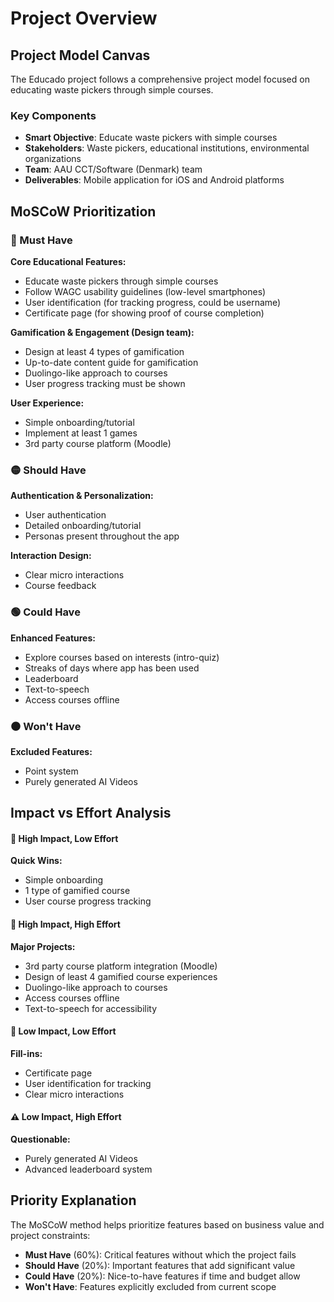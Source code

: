 # Project Overview

## Project Model Canvas

The Educado project follows a comprehensive project model focused on educating waste pickers through simple courses.

### Key Components

- **Smart Objective**: Educate waste pickers with simple courses
- **Stakeholders**: Waste pickers, educational institutions, environmental organizations
- **Team**: AAU CCT/Software (Denmark) team
- **Deliverables**: Mobile application for iOS and Android platforms

## MoSCoW Prioritization

<div style={{display: 'grid', gridTemplateColumns: '1fr 1fr', gap: '20px', margin: '20px 0'}}>

<div style={{
  backgroundColor: 'var(--ifm-color-danger-contrast-background)', 
  border: '3px solid var(--ifm-color-danger)',
  borderRadius: '12px', 
  padding: '20px',
  boxShadow: '0 4px 8px rgba(244, 67, 54, 0.2)',
  color: 'var(--ifm-font-color-base)'
}}>
<h3 style={{color: 'var(--ifm-color-danger)', margin: '0 0 16px 0', fontSize: '1.5em'}}>🔴 Must Have</h3>

**Core Educational Features:**
- Educate waste pickers through simple courses
- Follow WAGC usability guidelines (low-level smartphones)  
- User identification (for tracking progress, could be username)
- Certificate page (for showing proof of course completion)

**Gamification & Engagement (Design team):** 
- Design at least 4 types of gamification 
- Up-to-date content guide for gamification
- Duolingo-like approach to courses
- User progress tracking must be shown

**User Experience:**
- Simple onboarding/tutorial
- Implement at least 1 games
- 3rd party course platform (Moodle)

</div>

<div style={{
  backgroundColor: 'var(--ifm-color-warning-contrast-background)', 
  border: '3px solid var(--ifm-color-warning)',
  borderRadius: '12px', 
  padding: '20px',
  boxShadow: '0 4px 8px rgba(255, 152, 0, 0.2)',
  color: 'var(--ifm-font-color-base)'
}}>
<h3 style={{color: 'var(--ifm-color-warning-dark)', margin: '0 0 16px 0', fontSize: '1.5em'}}>🟡 Should Have</h3>

**Authentication & Personalization:**
- User authentication
- Detailed onboarding/tutorial
- Personas present throughout the app

**Interaction Design:**
- Clear micro interactions
- Course feedback

</div>

<div style={{
  backgroundColor: 'var(--ifm-color-success-contrast-background)', 
  border: '3px solid var(--ifm-color-success)',
  borderRadius: '12px', 
  padding: '20px',
  boxShadow: '0 4px 8px rgba(76, 175, 80, 0.2)',
  color: 'var(--ifm-font-color-base)'
}}>
<h3 style={{color: 'var(--ifm-color-success-dark)', margin: '0 0 16px 0', fontSize: '1.5em'}}>🟢 Could Have</h3>

**Enhanced Features:**
- Explore courses based on interests (intro-quiz)
- Streaks of days where app has been used
- Leaderboard
- Text-to-speech
- Access courses offline

</div>

<div style={{
  backgroundColor: 'var(--ifm-color-secondary-contrast-background)', 
  border: '3px solid var(--ifm-color-secondary)',
  borderRadius: '12px', 
  padding: '20px',
  boxShadow: '0 4px 8px rgba(158, 158, 158, 0.2)',
  color: 'var(--ifm-font-color-base)'
}}>
<h3 style={{color: 'var(--ifm-color-secondary-dark)', margin: '0 0 16px 0', fontSize: '1.5em'}}>⚫ Won't Have</h3>

**Excluded Features:**
- Point system
- Purely generated AI Videos

</div>

</div>

## Impact vs Effort Analysis

<div style={{
  display: 'grid',
  gridTemplateColumns: '1fr 1fr',
  gridTemplateRows: '1fr 1fr',
  gap: '20px',
  margin: '40px 0',
  height: '500px'
}}>

<div style={{
  backgroundColor: 'var(--ifm-color-success-contrast-background)',
  border: '3px solid var(--ifm-color-success)',
  borderRadius: '12px',
  padding: '20px',
  color: 'var(--ifm-font-color-base)',
  display: 'flex',
  flexDirection: 'column'
}}>
<h4 style={{color: 'var(--ifm-color-success-dark)', margin: '0 0 16px 0', textAlign: 'center'}}>🚀 High Impact, Low Effort</h4>
<div style={{fontSize: '0.9em'}}>

**Quick Wins:**
- Simple onboarding
- 1 type of gamified course
- User course progress tracking

</div>
</div>

<div style={{
  backgroundColor: 'var(--ifm-color-warning-contrast-background)',
  border: '3px solid var(--ifm-color-warning)',
  borderRadius: '12px',
  padding: '20px',
  color: 'var(--ifm-font-color-base)',
  display: 'flex',
  flexDirection: 'column'
}}>
<h4 style={{color: 'var(--ifm-color-warning-dark)', margin: '0 0 16px 0', textAlign: 'center'}}>🎯 High Impact, High Effort</h4>
<div style={{fontSize: '0.9em'}}>

**Major Projects:**
- 3rd party course platform integration (Moodle)
- Design of least 4 gamified course experiences
- Duolingo-like approach to courses
- Access courses offline
- Text-to-speech for accessibility

</div>
</div>

<div style={{
  backgroundColor: 'var(--ifm-color-info-contrast-background)',
  border: '3px solid var(--ifm-color-info)',
  borderRadius: '12px',
  padding: '20px',
  color: 'var(--ifm-font-color-base)',
  display: 'flex',
  flexDirection: 'column'
}}>
<h4 style={{color: 'var(--ifm-color-info-dark)', margin: '0 0 16px 0', textAlign: 'center'}}>🔧 Low Impact, Low Effort</h4>
<div style={{fontSize: '0.9em'}}>

**Fill-ins:**
- Certificate page
- User identification for tracking
- Clear micro interactions

</div>
</div>

<div style={{
  backgroundColor: 'var(--ifm-color-danger-contrast-background)',
  border: '3px solid var(--ifm-color-danger)',
  borderRadius: '12px',
  padding: '20px',
  color: 'var(--ifm-font-color-base)',
  display: 'flex',
  flexDirection: 'column'
}}>
<h4 style={{color: 'var(--ifm-color-danger)', margin: '0 0 16px 0', textAlign: 'center'}}>⚠️ Low Impact, High Effort</h4>
<div style={{fontSize: '0.9em'}}>

**Questionable:**
- Purely generated AI Videos
- Advanced leaderboard system

</div>
</div>

</div>

## Priority Explanation

The MoSCoW method helps prioritize features based on business value and project constraints:

- **Must Have** (60%): Critical features without which the project fails
- **Should Have** (20%): Important features that add significant value  
- **Could Have** (20%): Nice-to-have features if time and budget allow
- **Won't Have**: Features explicitly excluded from current scope
